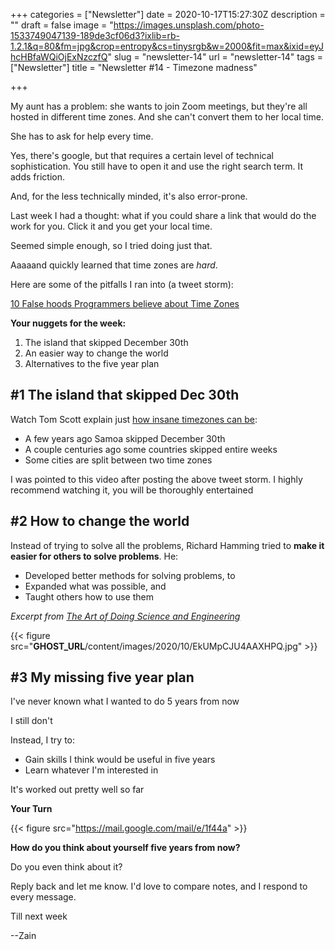 +++
categories = ["Newsletter"]
date = 2020-10-17T15:27:30Z
description = ""
draft = false
image = "https://images.unsplash.com/photo-1533749047139-189de3cf06d3?ixlib=rb-1.2.1&q=80&fm=jpg&crop=entropy&cs=tinysrgb&w=2000&fit=max&ixid=eyJhcHBfaWQiOjExNzczfQ"
slug = "newsletter-14"
url = "newsletter-14"
tags = ["Newsletter"]
title = "Newsletter #14 - Timezone madness"

+++


My aunt has a problem: she wants to join Zoom meetings, but they're all hosted in different time zones. And she can't convert them to her local time.

She has to ask for help every time.

Yes, there's google, but that requires a certain level of technical sophistication. You still have to open it and use the right search term. It adds friction.

And, for the less technically minded, it's also error-prone.

Last week I had a thought: what if you could share a link that would do the work for you. Click it and you get your local time.

Seemed simple enough, so I tried doing just that.

Aaaaand quickly learned that time zones are _hard_.

Here are some of the pitfalls I ran into (a tweet storm):

[10 False hoods Programmers believe about Time Zones](https://twitter.com/ZainRzv/status/1314622276390670336)

**Your nuggets for the week:**

1. The island that skipped December 30th
2. An easier way to change the world
3. Alternatives to the five year plan

## #1 The island that skipped Dec 30th

Watch Tom Scott explain just [how insane timezones can be](https://www.youtube.com/watch?v=-5wpm-gesOY&utm_source=zainrizvi.io&utm_medium=newsletter&utm_campaign=falsehoods_programmers_believe_about_timezones&utm_term=2020-10-15):

* A few years ago Samoa skipped December 30th
* A couple centuries ago some countries skipped entire weeks
* Some cities are split between two time zones

I was pointed to this video after posting the above tweet storm. I highly recommend watching it, you will be thoroughly entertained

## #2 How to change the world

Instead of trying to solve all the problems, Richard Hamming tried to **make it easier for others to solve problems**. He:

* Developed better methods for solving problems, to
* Expanded what was possible, and
* Taught others how to use them

_Excerpt from [The Art of Doing Science and Engineering](https://www.amazon.com/Art-Doing-Science-Engineering-Learning/dp/1732265178?utm_source=zainrizvi.io&utm_medium=newsletter&utm_campaign=falsehoods_programmers_believe_about_timezones&utm_term=2020-10-15)_

{{< figure src="__GHOST_URL__/content/images/2020/10/EkUMpCJU4AAXHPQ.jpg" >}}

## #3 My missing five year plan

I've never known what I wanted to do 5 years from now

I still don't

Instead, I try to:

* Gain skills I think would be useful in five years
* Learn whatever I'm interested in

It's worked out pretty well so far

**Your Turn**

{{< figure src="https://mail.google.com/mail/e/1f44a" >}}

**How do you think about yourself five years from now?**

Do you even think about it?

Reply back and let me know. I'd love to compare notes, and I respond to every message.

Till next week

--Zain

